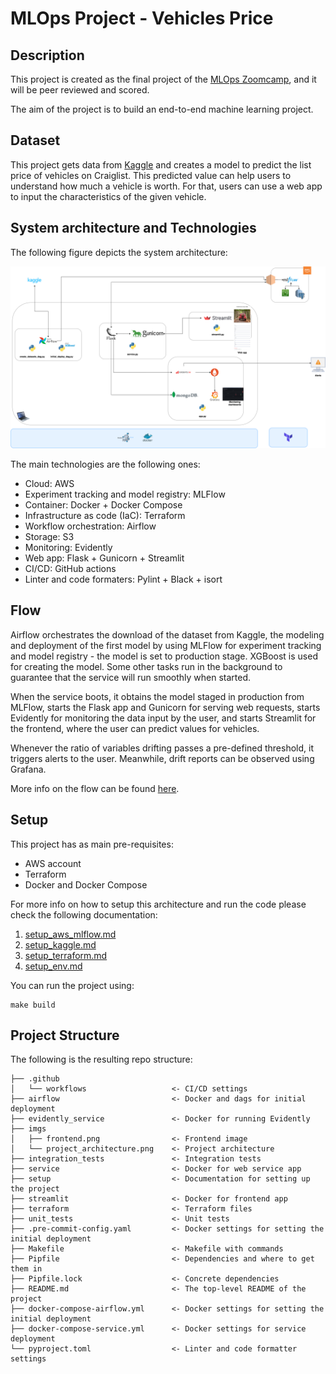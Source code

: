 # MLOps Project - Vehicles Price


## Description

This project is created as the final project of the [MLOps Zoomcamp](https://github.com/DataTalksClub/mlops-zoomcamp), and it will be peer reviewed and scored.

The aim of the project is to build an end-to-end machine learning project.


## Dataset

This project gets data from [Kaggle](https://www.kaggle.com/datasets/austinreese/craigslist-carstrucks-data) and creates a model to predict the list price of vehicles on Craiglist.
This predicted value can help users to understand how much a vehicle is worth. For that, users can use a web app to input the characteristics of the given vehicle.


## System architecture and Technologies

The following figure depicts the system architecture:

![Architecture](./imgs/project_architecture.png)

The main technologies are the following ones:
* Cloud: AWS
* Experiment tracking and model registry: MLFlow
* Container: Docker + Docker Compose
* Infrastructure as code (IaC): Terraform
* Workflow orchestration: Airflow
* Storage: S3
* Monitoring: Evidently
* Web app: Flask + Gunicorn + Streamlit
* CI/CD: GitHub actions
* Linter and code formaters: Pylint + Black + isort


## Flow

Airflow orchestrates the download of the dataset from Kaggle, the modeling and deployment of the first model by using MLFlow for experiment tracking and model registry - the model is set to production stage. 
XGBoost is used for creating the model.
Some other tasks run in the background to guarantee that the service will run smoothly when started.

When the service boots, it obtains the model staged in production from MLFlow, starts the Flask app and Gunicorn for serving web requests, starts Evidently for monitoring the data input by the user, and starts Streamlit for the frontend, where the user can predict values for vehicles. 

Whenever the ratio of variables drifting passes a pre-defined threshold, it triggers alerts to the user. Meanwhile, drift reports can be observed using Grafana.

More info on the flow can be found [here](./setup/flow.md).


## Setup

This project has as main pre-requisites:
* AWS account
* Terraform
* Docker and Docker Compose

For more info on how to setup this architecture and run the code please check the following documentation:

1. [setup_aws_mlflow.md](./setup/setup_aws_mlflow.md)
2. [setup_kaggle.md](./setup/setup_kaggle.md)
3. [setup_terraform.md](./setup/setup_terraform.md)
4. [setup_env.md](./setup/setup_env.md)

You can run the project using:
```
make build
```


## Project Structure

The following is the resulting repo structure:

    ├── .github
    │   └── workflows                   <- CI/CD settings
    ├── airflow                         <- Docker and dags for initial deployment
    ├── evidently_service               <- Docker for running Evidently
    ├── imgs
    │   ├── frontend.png                <- Frontend image
    │   └── project_architecture.png    <- Project architecture
    ├── integration_tests               <- Integration tests
    ├── service                         <- Docker for web service app
    ├── setup                           <- Documentation for setting up the project
    ├── streamlit                       <- Docker for frontend app
    ├── terraform                       <- Terraform files
    ├── unit_tests                      <- Unit tests
    ├── .pre-commit-config.yaml         <- Docker settings for setting the initial deployment
    ├── Makefile                        <- Makefile with commands
    ├── Pipfile                         <- Dependencies and where to get them in
    ├── Pipfile.lock                    <- Concrete dependencies
    ├── README.md                       <- The top-level README of the project
    ├── docker-compose-airflow.yml      <- Docker settings for setting the initial deployment
    ├── docker-compose-service.yml      <- Docker settings for service deployment
    └── pyproject.toml                  <- Linter and code formatter settings
